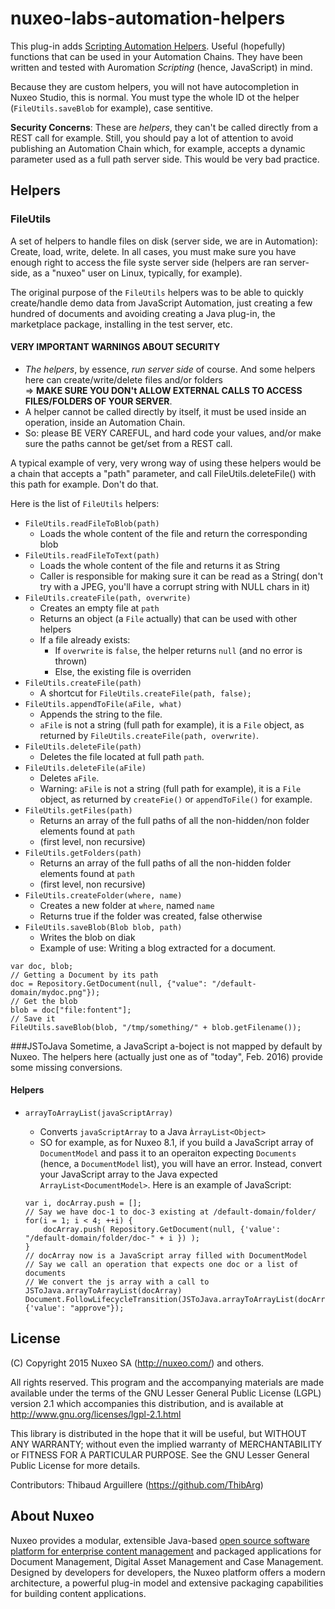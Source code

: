 # nuxeo-labs-automation-helpers

This plug-in adds [Scripting Automation Helpers](https://doc.nuxeo.com/x/RIB4AQ). Useful (hopefully) functions that can be used in your Automation Chains. They have been written and tested with Auromation _Scripting_ (hence, JavaScript) in mind.

Because they are custom helpers, you will not have autocompletion in Nuxeo Studio, this is normal. You must type the whole ID ot the helper (`FileUtils.saveBlob` for example), case sentitive.

**Security Concerns**: These are _helpers_, they can't be called directly from a REST call for example. Still, you should pay a lot of attention to avoid publishing an Automation Chain which, for example, accepts a dynamic parameter used as a full path server side. This would be very bad practice.

## Helpers

### FileUtils
A set of helpers to handle files on disk (server side, we are in Automation): Create, load, write, delete. In all cases, you must make sure you have enough right to access the file syste server side (helpers are ran server-side, as a "nuxeo" user on Linux, typically, for example).

The original purpose of the `FileUtils` helpers was to be able to quickly create/handle demo data from JavaScript Automation, just creating a few hundred of documents and avoiding creating a Java plug-in, the marketplace package, installing in the test server, etc.

#### VERY IMPORTANT WARNINGS ABOUT SECURITY
* _The helpers_, by essence, _run server side_ of course. And some helpers here can create/write/delete files and/or folders<br/>=> **MAKE SURE YOU DON't ALLOW EXTERNAL CALLS TO ACCESS FILES/FOLDERS OF YOUR SERVER**.
* A helper cannot be called directly by itself, it must be used inside an operation, inside an Automation Chain.
* So: please BE VERY CAREFUL, and hard code your values, and/or make sure the paths cannot be get/set from a REST call.

A typical example of very, very wrong way of using these helpers would be a chain that accepts a "path" parameter, and call FileUtils.deleteFile() with this path for example. Don't do that.

Here is the list of `FileUtils` helpers:

* `FileUtils.readFileToBlob(path)`
  * Loads the whole content of the file and return the corresponding blob
* `FileUtils.readFileToText(path)`
  * Loads the whole content of the file and returns it as String
  * Caller is responsible for making sure it can be read as a String( don't try with a JPEG, you'll have a corrupt string with NULL chars in it)
* `FileUtils.createFile(path, overwrite)`
  * Creates an empty file at `path`
  * Returns an object (a `File` actually) that can be used with other helpers
  * If a file already exists:
    * If `overwrite` is `false`, the helper returns `null` (and no error is thrown)
    * Else, the existing file is overriden
* `FileUtils.createFile(path)`
  * A shortcut for  `FileUtils.createFile(path, false);`
* `FileUtils.appendToFile(aFile, what)`
  * Appends the string to the file.
  * `aFile` is not a string (full path for example), it is a `File` object, as returned by `FileUtils.createFile(path, overwrite)`.
* `FileUtils.deleteFile(path)`
  * Deletes the file located at full path `path`.
* `FileUtils.deleteFile(aFile)`
  * Deletes `aFile`.
  * Warning: `aFile` is not a string (full path for example), it is a `File` object, as returned by `createFie()` or `appendToFile()` for example.
* `FileUtils.getFiles(path)`
  * Returns an array of the full paths of all the non-hidden/non folder elements found at `path`
  * (first level, non recursive)
* `FileUtils.getFolders(path)`
  * Returns an array of the full paths of all the non-hidden folder elements found at `path`
  * (first level, non recursive)
* `FileUtils.createFolder(where, name)`
  * Creates a new folder at `where`, named `name`
  * Returns true if the folder was created, false otherwise
* `FileUtils.saveBlob(Blob blob, path)`
  * Writes the blob on diak
  * Example of use: Writing a blog extracted for a document.
  
```
var doc, blob;
// Getting a Document by its path
doc = Repository.GetDocument(null, {"value": "/default-domain/mydoc.png"});
// Get the blob
blob = doc["file:fontent"];
// Save it
FileUtils.saveBlob(blob, "/tmp/something/" + blob.getFilename());
```


###JSToJava
Sometime, a JavaScript a-boject is not mapped by default by Nuxeo. The helpers here (actually just one as of "today", Feb. 2016) provide some missing conversions.

#### Helpers

* `arrayToArrayList(javaScriptArray)`
  * Converts `javaScriptArray` to a Java `ÀrrayList<Object>`
  * SO for example, as for Nuxeo 8.1, if you build a JavaScript array of `DocumentModel` and pass it to an operaiton expecting `Documents` (hence, a `DocumentModel` list), you will have an error. Instead, convert your JavaScript array to the Java expected `ArrayList<DocumentModel>`. Here is an example of JavaScript:
  
  ```
  var i, docArray.push = [];
  // Say we have doc-1 to doc-3 existing at /default-domain/folder/
  for(i = 1; i < 4; ++i) {
  	  docArray.push( Repository.GetDocument(null, {'value': "/default-domain/folder/doc-" + i }) );
  }
  // docArray now is a JavaScript array filled with DocumentModel
  // Say we call an operation that expects one doc or a list of documents
  // We convert the js array with a call to JSToJava.arrayToArrayList(docArray)
  Document.FollowLifecycleTransition(JSToJava.arrayToArrayList(docArray), {'value': "approve"});

  ```



## License
(C) Copyright 2015 Nuxeo SA (http://nuxeo.com/) and others.

All rights reserved. This program and the accompanying materials
are made available under the terms of the GNU Lesser General Public License
(LGPL) version 2.1 which accompanies this distribution, and is available at
http://www.gnu.org/licenses/lgpl-2.1.html

This library is distributed in the hope that it will be useful,
but WITHOUT ANY WARRANTY; without even the implied warranty of
MERCHANTABILITY or FITNESS FOR A PARTICULAR PURPOSE. See the GNU
Lesser General Public License for more details.

Contributors:
Thibaud Arguillere (https://github.com/ThibArg)

## About Nuxeo

Nuxeo provides a modular, extensible Java-based [open source software platform for enterprise content management](http://www.nuxeo.com) and packaged applications for Document Management, Digital Asset Management and Case Management. Designed by developers for developers, the Nuxeo platform offers a modern architecture, a powerful plug-in model and extensive packaging capabilities for building content applications.
